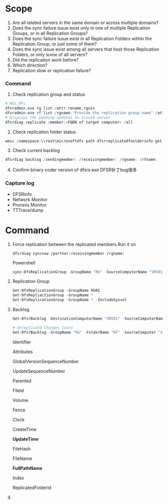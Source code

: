 # Scope



1. Are all related servers in the same domain or across multiple domains?
2. Does the sync failure issue exist only in one of multiple Replication Groups, or in all Replication Groups?
3. Does the sync failure issue exist in all Replication Folders within the Replication Group, or just some of them?
4. Does the sync issue exist among all servers that host those Replication Folders, or only some of all servers?
5. Did the replication work before?
6. Which direction?
7. Replication slow or replication failure?

### Command 

1. Check replication group and status
```powershell
# RGs,RFs
dfsradmin.exe rg list /attr:rename,rguis
dfsradmin.exe rf list /rgname:"Provide the replication group name" /attr:rfname,rfguid
# Displays the pending updates on issued server
dfsrdiag replicate /member:<FQDN of target computer> /all
```


2. Check replication folder status

```powershell
wmic /namespace:\\root\microsoftdfs path dfsrreplicatedfoolderinfo get replicationgroupname,replicatedfoldername,state
```


3. Check current backlog

```powershell
dfsrdiag backlog /sendingmember: /receivingmember: /rgname: /rfname:
```


4. Confirm binary coder version of dfsrs.exe
   DFSR补丁bug很多


### Capture log

- DFSRinfo
- Network Monitor
- Process Monitor
- TTTrace/dump



# Command

1. Force replication between the replicated members
   Run it on 

   ```power
   dfsrdiag syncnow /partner:receivingmember /rgname:
   
   ```

   Powershell

   ```powershell
   sync-DfsReplicationGroup -GroupName "RG" -SourceComputerName "SRV01" -DestinationComputername "SRV02" -DurationInMinuter 5 -Verbose
   ```

   

2. Replication Group
   ```powershell
   Get-DfsReplicationGroup -GroupName RG01
   Get-DfsRepliactionGroup -GroupName *
   Get-DfsReplicationGroup -GroupName * -IncludeSysvol
   ```

   

3. Backlog
   ```powershell
   Get-DfsrBacklog -DestinationComputerName "SRV01" -SourceComputerName "SRV02" -GroupName "RG01" -FolderName "RF1A"
   
   # Unreplicatd Changes Count
   Get-DfsrBacklog -GroupName "RG" -FolderName "RF" -SourceComputer "SRV01" -DestinatinComputerName "SRV02" -Verbose
   ```

   Identifier

   Attributes

   GlobalVersionSequenceNumber

   UpdateSequenceNumber

   Parented

   FileId

   Volume

   Fence

   Clock

   CreateTime

   **UpdateTime**

   FileHash

   FileName

   **FullPathName**

   Index

   ReplicatedFolderId 

4. 